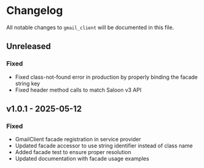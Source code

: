 # Changelog

All notable changes to `gmail_client` will be documented in this file.

## Unreleased

### Fixed
- Fixed class-not-found error in production by properly binding the facade string key
- Fixed header method calls to match Saloon v3 API

## v1.0.1 - 2025-05-12

### Fixed
- GmailClient facade registration in service provider
- Updated facade accessor to use string identifier instead of class name
- Added facade test to ensure proper resolution
- Updated documentation with facade usage examples
